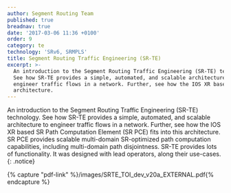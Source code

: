 ```yaml
---
author: Segment Routing Team
published: true
breadnav: true
date: '2017-03-06 11:36 +0100'
order: 9
category: te
technology: 'SRv6, SRMPLS'
title: Segment Routing Traffic Engineering (SR-TE)
excerpt: >-
  An introduction to the Segment Routing Traffic Engineering (SR-TE) technology.
  See how SR-TE provides a simple, automated, and scalable architecture to
  engineer traffic flows in a network. Further, see how the IOS XR based SR Path Computation Element (SR PCE) fits into this
  architecture.
---
```

An introduction to the Segment Routing Traffic Engineering (SR-TE) technology. See how SR-TE provides a simple, automated, and scalable architecture to engineer traffic flows in a network. Further, see how the IOS XR based SR Path Computation Element (SR PCE) fits into this architecture. SR PCE provides scalable multi-domain SR-optimized path computation capabilities, including multi-domain path disjointness.
SR-TE provides lots of functionality. It was designed with lead operators, along their use-cases.
{: .notice}  

{% capture "pdf-link" %}/images/SRTE_TOI_dev_v20a_EXTERNAL.pdf{% endcapture %}

<script src="{{ 'assets/js/pdfobject.min.js' | relative_url }}"></script>
<div class="fitvidsignore" id="pdf"></div>
<script>PDFObject.embed(" {{ pdf-link | relative_url }} ", "#pdf", {height: "21.5em", width: "100%"});</script>
